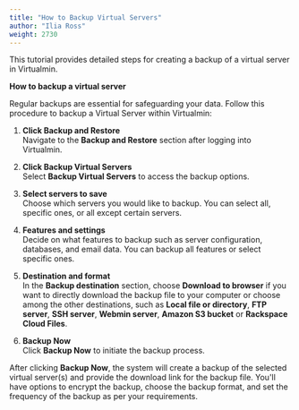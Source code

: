 ```yaml
---
title: "How to Backup Virtual Servers"
author: "Ilia Ross"
weight: 2730
---
```


This tutorial provides detailed steps for creating a backup of a virtual server in Virtualmin.

**How to backup a virtual server**

Regular backups are essential for safeguarding your data. Follow this procedure to backup a Virtual Server within Virtualmin:

1. **Click Backup and Restore**  
   Navigate to the **Backup and Restore** section after logging into Virtualmin.

2. **Click Backup Virtual Servers**  
   Select **Backup Virtual Servers** to access the backup options.

3. **Select servers to save**  
   Choose which servers you would like to backup. You can select all, specific ones, or all except certain servers.

4. **Features and settings**  
   Decide on what features to backup such as server configuration, databases, and email data. You can backup all features or select specific ones.

5. **Destination and format**  
   In the **Backup destination** section, choose **Download to browser** if you want to directly download the backup file to your computer or choose among the other destinations, such as **Local file or directory**, **FTP server**, **SSH server**, **Webmin server**, **Amazon S3 bucket** or **Rackspace Cloud Files**.

6. **Backup Now**  
   Click **Backup Now** to initiate the backup process.

After clicking **Backup Now**, the system will create a backup of the selected virtual server(s) and provide the download link for the backup file. You'll have options to encrypt the backup, choose the backup format, and set the frequency of the backup as per your requirements.
